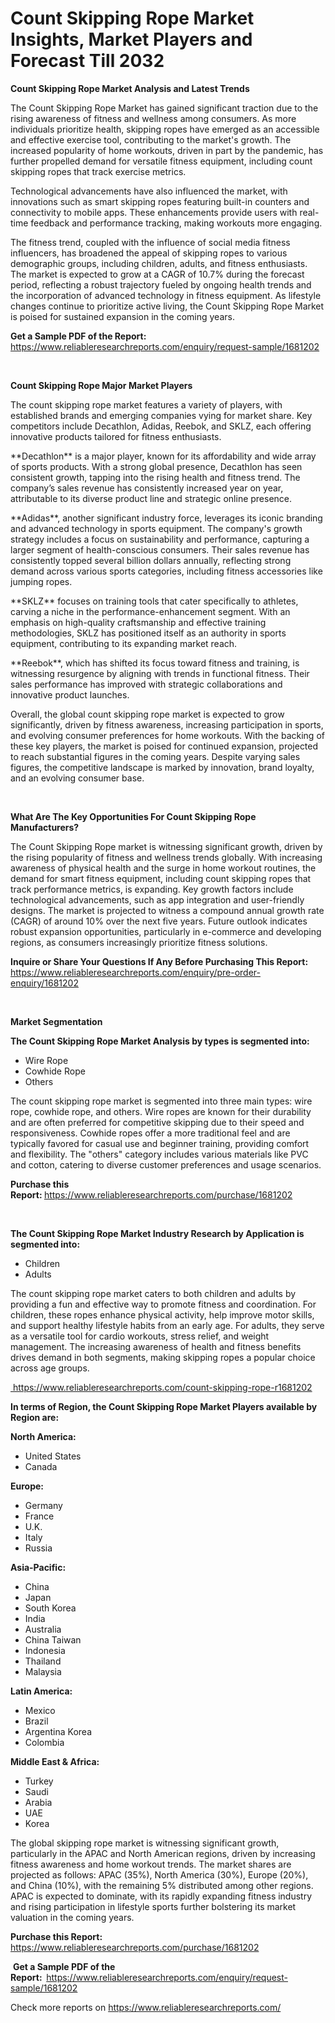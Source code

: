 <p><h1>Count Skipping Rope Market Insights, Market Players and Forecast Till 2032</h1></p><p><strong>Count Skipping Rope Market Analysis and Latest Trends</strong></p>
<p><p>The Count Skipping Rope Market has gained significant traction due to the rising awareness of fitness and wellness among consumers. As more individuals prioritize health, skipping ropes have emerged as an accessible and effective exercise tool, contributing to the market's growth. The increased popularity of home workouts, driven in part by the pandemic, has further propelled demand for versatile fitness equipment, including count skipping ropes that track exercise metrics.</p><p>Technological advancements have also influenced the market, with innovations such as smart skipping ropes featuring built-in counters and connectivity to mobile apps. These enhancements provide users with real-time feedback and performance tracking, making workouts more engaging.</p><p>The fitness trend, coupled with the influence of social media fitness influencers, has broadened the appeal of skipping ropes to various demographic groups, including children, adults, and fitness enthusiasts. The market is expected to grow at a CAGR of 10.7% during the forecast period, reflecting a robust trajectory fueled by ongoing health trends and the incorporation of advanced technology in fitness equipment. As lifestyle changes continue to prioritize active living, the Count Skipping Rope Market is poised for sustained expansion in the coming years.</p></p>
<p><strong>Get a Sample PDF of the Report:&nbsp;</strong> <a href="https://www.reliableresearchreports.com/enquiry/request-sample/1681202?utm_campaign=2098&utm_medium=2&utm_source=Github&utm_content=ia&utm_term=05042025&utm_id=count-skipping-rope">https://www.reliableresearchreports.com/enquiry/request-sample/1681202</a></p>
<p>&nbsp;</p>
<p><strong>Count Skipping Rope Major Market Players</strong></p>
<p><p>The count skipping rope market features a variety of players, with established brands and emerging companies vying for market share. Key competitors include Decathlon, Adidas, Reebok, and SKLZ, each offering innovative products tailored for fitness enthusiasts.</p><p>**Decathlon** is a major player, known for its affordability and wide array of sports products. With a strong global presence, Decathlon has seen consistent growth, tapping into the rising health and fitness trend. The company’s sales revenue has consistently increased year on year, attributable to its diverse product line and strategic online presence.</p><p>**Adidas**, another significant industry force, leverages its iconic branding and advanced technology in sports equipment. The company's growth strategy includes a focus on sustainability and performance, capturing a larger segment of health-conscious consumers. Their sales revenue has consistently topped several billion dollars annually, reflecting strong demand across various sports categories, including fitness accessories like jumping ropes.</p><p>**SKLZ** focuses on training tools that cater specifically to athletes, carving a niche in the performance-enhancement segment. With an emphasis on high-quality craftsmanship and effective training methodologies, SKLZ has positioned itself as an authority in sports equipment, contributing to its expanding market reach.</p><p>**Reebok**, which has shifted its focus toward fitness and training, is witnessing resurgence by aligning with trends in functional fitness. Their sales performance has improved with strategic collaborations and innovative product launches.</p><p>Overall, the global count skipping rope market is expected to grow significantly, driven by fitness awareness, increasing participation in sports, and evolving consumer preferences for home workouts. With the backing of these key players, the market is poised for continued expansion, projected to reach substantial figures in the coming years. Despite varying sales figures, the competitive landscape is marked by innovation, brand loyalty, and an evolving consumer base.</p></p>
<p>&nbsp;</p>
<p><strong>What Are The Key Opportunities For Count Skipping Rope Manufacturers?</strong></p>
<p><p>The Count Skipping Rope market is witnessing significant growth, driven by the rising popularity of fitness and wellness trends globally. With increasing awareness of physical health and the surge in home workout routines, the demand for smart fitness equipment, including count skipping ropes that track performance metrics, is expanding. Key growth factors include technological advancements, such as app integration and user-friendly designs. The market is projected to witness a compound annual growth rate (CAGR) of around 10% over the next five years. Future outlook indicates robust expansion opportunities, particularly in e-commerce and developing regions, as consumers increasingly prioritize fitness solutions.</p></p>
<p><strong>Inquire or Share Your Questions If Any Before Purchasing This Report:</strong> <a href="https://www.reliableresearchreports.com/enquiry/pre-order-enquiry/1681202?utm_campaign=2098&utm_medium=2&utm_source=Github&utm_content=ia&utm_term=05042025&utm_id=count-skipping-rope">https://www.reliableresearchreports.com/enquiry/pre-order-enquiry/1681202</a></p>
<p>&nbsp;</p>
<p><strong>Market Segmentation</strong></p>
<p><strong>The Count Skipping Rope Market Analysis by types is segmented into:</strong></p>
<p><ul><li>Wire Rope</li><li>Cowhide Rope</li><li>Others</li></ul></p>
<p><p>The count skipping rope market is segmented into three main types: wire rope, cowhide rope, and others. Wire ropes are known for their durability and are often preferred for competitive skipping due to their speed and responsiveness. Cowhide ropes offer a more traditional feel and are typically favored for casual use and beginner training, providing comfort and flexibility. The "others" category includes various materials like PVC and cotton, catering to diverse customer preferences and usage scenarios.</p></p>
<p><strong>Purchase this Report:&nbsp;</strong><a href="https://www.reliableresearchreports.com/purchase/1681202?utm_campaign=2098&utm_medium=2&utm_source=Github&utm_content=ia&utm_term=05042025&utm_id=count-skipping-rope">https://www.reliableresearchreports.com/purchase/1681202</a></p>
<p>&nbsp;</p>
<p><strong>The Count Skipping Rope Market Industry Research by Application is segmented into:</strong></p>
<p><ul><li>Children</li><li>Adults</li></ul></p>
<p><p>The count skipping rope market caters to both children and adults by providing a fun and effective way to promote fitness and coordination. For children, these ropes enhance physical activity, help improve motor skills, and support healthy lifestyle habits from an early age. For adults, they serve as a versatile tool for cardio workouts, stress relief, and weight management. The increasing awareness of health and fitness benefits drives demand in both segments, making skipping ropes a popular choice across age groups.</p></p>
<p><a href="https://www.reliableresearchreports.com/count-skipping-rope-r1681202?utm_campaign=2098&utm_medium=2&utm_source=Github&utm_content=ia&utm_term=05042025&utm_id=count-skipping-rope">&nbsp;https://www.reliableresearchreports.com/count-skipping-rope-r1681202</a></p>
<p><strong>In terms of Region, the Count Skipping Rope Market Players available by Region are:</strong></p>
<p>
    <p> <strong> North America: </strong>
        <ul>
            <li>United States</li>
            <li>Canada</li>
        </ul>
        </p> 
    <p> <strong> Europe: </strong>
        <ul>
            <li>Germany</li>
            <li>France</li>
            <li>U.K.</li>
            <li>Italy</li>
            <li>Russia</li>
        </ul>
        </p> 
    <p> <strong> Asia-Pacific: </strong>
        <ul>
            <li>China</li>
            <li>Japan</li>
            <li>South Korea</li>
            <li>India</li>
            <li>Australia</li>
            <li>China Taiwan</li>
            <li>Indonesia</li>
            <li>Thailand</li>
            <li>Malaysia</li>
        </ul>
        </p> 
    <p> <strong> Latin America: </strong>
        <ul>
            <li>Mexico</li>
            <li>Brazil</li>
            <li>Argentina Korea</li>
            <li>Colombia</li>
        </ul>
        </p> 
    <p> <strong> Middle East & Africa: </strong>
        <ul>
            <li>Turkey</li>
            <li>Saudi</li>
            <li>Arabia</li>
            <li>UAE</li>
            <li>Korea</li>
        </ul>
    </p>
    </p>
<p><p>The global skipping rope market is witnessing significant growth, particularly in the APAC and North American regions, driven by increasing fitness awareness and home workout trends. The market shares are projected as follows: APAC (35%), North America (30%), Europe (20%), and China (10%), with the remaining 5% distributed among other regions. APAC is expected to dominate, with its rapidly expanding fitness industry and rising participation in lifestyle sports further bolstering its market valuation in the coming years.</p></p>
<p><strong>Purchase this Report: </strong><a href="https://www.reliableresearchreports.com/purchase/1681202?utm_campaign=2098&utm_medium=2&utm_source=Github&utm_content=ia&utm_term=05042025&utm_id=count-skipping-rope">https://www.reliableresearchreports.com/purchase/1681202</a></p>
<p>&nbsp;<strong>Get a Sample PDF of the Report:&nbsp;&nbsp;</strong><a href="https://www.reliableresearchreports.com/enquiry/request-sample/1681202?utm_campaign=2098&utm_medium=2&utm_source=Github&utm_content=ia&utm_term=05042025&utm_id=count-skipping-rope">https://www.reliableresearchreports.com/enquiry/request-sample/1681202</a></p>
<p><strong></strong></p>
<p>Check more reports on <a href="https://www.reliableresearchreports.com/?utm_campaign=2098&utm_medium=2&utm_source=Github&utm_content=ia&utm_term=05042025&utm_id=count-skipping-rope">https://www.reliableresearchreports.com/</a></p>